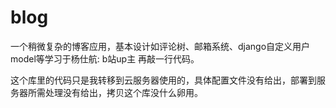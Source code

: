 # blog

一个稍微复杂的博客应用，基本设计如评论树、邮箱系统、django自定义用户model等学习于杨仕航: b站up主 再敲一行代码。

这个库里的代码只是我转移到云服务器使用的，具体配置文件没有给出，部署到服务器所需处理没有给出，拷贝这个库没什么卵用。
